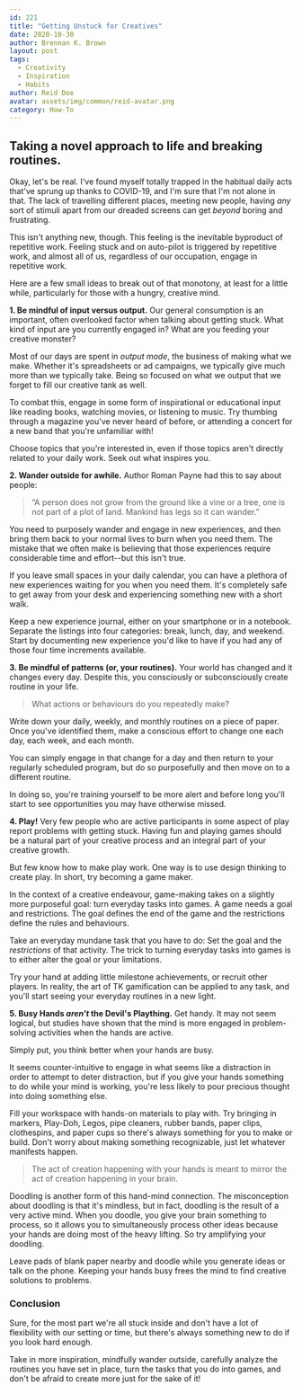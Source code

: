 ```yaml
---
id: 221
title: "Getting Unstuck for Creatives"
date: 2020-10-30
author: Brennan K. Brown
layout: post
tags:
  - Creativity
  - Inspiration
  - Habits
author: Reid Doe
avatar: assets/img/common/reid-avatar.png
category: How-To
---
```


## Taking a novel approach to life and breaking routines.

Okay, let's be real. I've found myself totally trapped in the habitual daily acts that've sprung up thanks to COVID-19, and I'm sure that I'm not alone in that. The lack of travelling different places, meeting new people, having _any_ sort of stimuli apart from our dreaded screens can get _beyond_ boring and frustrating.

This isn't anything new, though. This feeling is the inevitable byproduct of repetitive work. Feeling stuck and on auto-pilot is triggered by repetitive work, and almost all of us, regardless of our occupation, engage in repetitive work.

Here are a few small ideas to break out of that monotony, at least for a little while, particularly for those with a hungry, creative mind.

<!--more-->

**1. Be mindful of input versus output.** Our general consumption is an important, often overlooked factor when talking about getting stuck. What kind of input are you currently engaged in? What are you feeding your creative monster?

Most of our days are spent in _output mode_, the business of making what we make. Whether it's spreadsheets or ad campaigns, we typically give much more than we typically take. Being so focused on what we output that we forget to fill our creative tank as well.

To combat this, engage in some form of inspirational or educational input like reading books, watching movies, or listening to music. Try thumbing through a magazine you've never heard of before, or attending a concert for a new band that you're unfamiliar with!

Choose topics that you're interested in, even if those topics aren't directly related to your daily work. Seek out what inspires you.

**2. Wander outside for awhile.** Author Roman Payne had this to say about people:

> “A person does not grow from the ground like a vine or a tree, one is not part of a plot of land. Mankind has legs so it can wander.”

You need to purposely wander and engage in new experiences, and then bring them back to your normal lives to burn when you need them. The mistake that we often make is believing that those experiences require considerable time and effort--but this isn't true.

If you leave small spaces in your daily calendar, you can have a plethora of new experiences waiting for you when you need them. It's completely safe to get away from your desk and experiencing something new with a short walk.

Keep a new experience journal, either on your smartphone or in a notebook. Separate the listings into four categories: break, lunch, day, and weekend. Start by documenting new experience you'd like to have if you had any of those four time increments available.

**3. Be mindful of patterns (or, your routines).** Your world has changed and it changes every day. Despite this, you consciously or subconsciously create routine in your life.

> What actions or behaviours do you repeatedly make?

Write down your daily, weekly, and monthly routines on a piece of paper. Once you've identified them, make a conscious effort to change one each day, each week, and each month.

You can simply engage in that change for a day and then return to your regularly scheduled program, but do so purposefully and then move on to a different routine.

In doing so, you're training yourself to be more alert and before long you'll start to see opportunities you may have otherwise missed.

**4. Play!** Very few people who are active participants in some aspect of play report problems with getting stuck. Having fun and playing games should be a natural part of your creative process and an integral part of your creative growth.

But few know how to make play work. One way is to use design thinking to create play. In short, try becoming a game maker.

In the context of a creative endeavour, game-making takes on a slightly more purposeful goal: turn everyday tasks into games. A game needs a goal and restrictions. The goal defines the end of the game and the restrictions define the rules and behaviours.

Take an everyday mundane task that you have to do: Set the goal and the _restrictions_ of that activity. The trick to turning everyday tasks into games is to either alter the goal or your limitations.

Try your hand at adding little milestone achievements, or recruit other players. In reality, the art of TK gamification can be applied to any task, and you'll start seeing your everyday routines in a new light.

**5. Busy Hands _aren't_ the Devil's Plaything.** Get handy. It may not seem logical, but studies have shown that the mind is more engaged in problem-solving activities when the hands are active.

Simply put, you think better when your hands are busy.

It seems counter-intuitive to engage in what seems like a distraction in order to attempt to deter distraction, but if you give your hands something to do while your mind is working, you're less likely to pour precious thought into doing something else.

Fill your workspace with hands-on materials to play with. Try bringing in markers, Play-Doh, Legos, pipe cleaners, rubber bands, paper clips, clothespins, and paper cups so there's always something for you to make or build. Don't worry about making something recognizable, just let whatever manifests happen.

> The act of creation happening with your hands is meant to mirror the act of creation happening in your brain.

Doodling is another form of this hand-mind connection. The misconception about doodling is that it's mindless, but in fact, doodling is the result of a very active mind. When you doodle, you give your brain something to process, so it allows you to simultaneously process other ideas because your hands are doing most of the heavy lifting. So try amplifying your doodling.

Leave pads of blank paper nearby and doodle while you generate ideas or talk on the phone. Keeping your hands busy frees the mind to find creative solutions to problems.

### Conclusion

Sure, for the most part we're all stuck inside and don't have a lot of flexibility with our setting or time, but there's always something new to do if you look hard enough.

Take in more inspiration, mindfully wander outside, carefully analyze the routines you have set in place, turn the tasks that you do into games, and don't be afraid to create more just for the sake of it!
